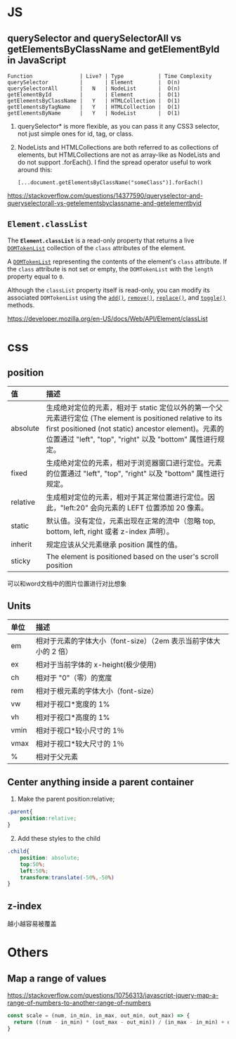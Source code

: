 

# JS

## querySelector and querySelectorAll vs getElementsByClassName and getElementById in JavaScript

```none
Function               | Live? | Type           | Time Complexity
querySelector          |       | Element        |  O(n)
querySelectorAll       |   N   | NodeList       |  O(n)
getElementById         |       | Element        |  O(1)
getElementsByClassName |   Y   | HTMLCollection |  O(1)
getElementsByTagName   |   Y   | HTMLCollection |  O(1)
getElementsByName      |   Y   | NodeList       |  O(1)
```

1. querySelector* is more flexible, as you can pass it any CSS3 selector, not just simple ones for id, tag, or class.

2. NodeLists and HTMLCollections are both referred to as collections of elements, but HTMLCollections are not as array-like as NodeLists and do not support .forEach(). I find the spread operator useful to work around this:

   `[...document.getElementsByClassName("someClass")].forEach()`

https://stackoverflow.com/questions/14377590/queryselector-and-queryselectorall-vs-getelementsbyclassname-and-getelementbyid



## **`Element.classList`**

The **`Element.classList`** is a read-only property that returns a live [`DOMTokenList`](https://developer.mozilla.org/en-US/docs/Web/API/DOMTokenList) collection of the `class` attributes of the element. 

A [`DOMTokenList`](https://developer.mozilla.org/en-US/docs/Web/API/DOMTokenList) representing the contents of the element's `class` attribute. If the `class` attribute is not set or empty, the `DOMTokenList` with the `length` property equal to `0`.

Although the `classList` property itself is read-only, you can modify its associated `DOMTokenList` using the [`add()`](https://developer.mozilla.org/en-US/docs/Web/API/DOMTokenList/add), [`remove()`](https://developer.mozilla.org/en-US/docs/Web/API/DOMTokenList/remove), [`replace()`](https://developer.mozilla.org/en-US/docs/Web/API/DOMTokenList/replace), and [`toggle()`](https://developer.mozilla.org/en-US/docs/Web/API/DOMTokenList/toggle) methods.

https://developer.mozilla.org/en-US/docs/Web/API/Element/classList

# css

## position

| 值       | 描述                                                         |
| :------- | :----------------------------------------------------------- |
| absolute | 生成绝对定位的元素，相对于 static 定位以外的第一个父元素进行定位 (The element is positioned relative to its first positioned (not static) ancestor element)。元素的位置通过 "left", "top", "right" 以及 "bottom" 属性进行规定。 |
| fixed    | 生成绝对定位的元素，相对于浏览器窗口进行定位。元素的位置通过 "left", "top", "right" 以及 "bottom" 属性进行规定。 |
| relative | 生成相对定位的元素，相对于其正常位置进行定位。因此，"left:20" 会向元素的 LEFT 位置添加 20 像素。 |
| static   | 默认值。没有定位，元素出现在正常的流中（忽略 top, bottom, left, right 或者 z-index 声明）。 |
| inherit  | 规定应该从父元素继承 position 属性的值。                     |
| sticky   | The element is positioned based on the user's scroll position |

可以和word文档中的图片位置进行对比想象

## Units

| 单位 | 描述                                                         |
| :--- | :----------------------------------------------------------- |
| em   | 相对于元素的字体大小（font-size）（2em 表示当前字体大小的 2 倍） |
| ex   | 相对于当前字体的 x-height(极少使用)                          |
| ch   | 相对于 "0"（零）的宽度                                       |
| rem  | 相对于根元素的字体大小（font-size）                          |
| vw   | 相对于视口*宽度的 1%                                         |
| vh   | 相对于视口*高度的 1%                                         |
| vmin | 相对于视口*较小尺寸的 1％                                    |
| vmax | 相对于视口*较大尺寸的 1％                                    |
| %    | 相对于父元素                                                 |

## Center anything inside a parent container

1) Make the parent position:relative;

```css
.parent{
    position:relative;
}
```

2. Add these styles to the child

```css
.child{
    position: absolute;  
    top:50%;  
    left:50%;  
    transform:translate(-50%,-50%)
}
```

## z-index

越小越容易被覆盖

# Others

## Map a range of values

https://stackoverflow.com/questions/10756313/javascript-jquery-map-a-range-of-numbers-to-another-range-of-numbers

```js
const scale = (num, in_min, in_max, out_min, out_max) => {
  return ((num - in_min) * (out_max - out_min)) / (in_max - in_min) + out_min
}
```


